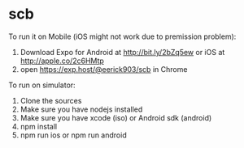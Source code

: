 # scb
To run it on Mobile (iOS might not work due to premission problem):
1. Download Expo for Android at http://bit.ly/2bZq5ew or iOS at http://apple.co/2c6HMtp
2. open https://exp.host/@eerick903/scb in Chrome

To run on simulator:
1. Clone the sources
2. Make sure you have nodejs installed
3. Make sure you have xcode (iso) or Android sdk (android)
4. npm install
5. npm run ios or npm run android
